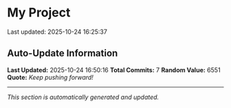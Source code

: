 # My Project


Last updated: 2025-10-24 16:25:37














































































































































































































































































































































































































## Auto-Update Information

**Last Updated:** 2025-10-24 16:50:16
**Total Commits:** 7
**Random Value:** 6551
**Quote:** _Keep pushing forward!_

---
_This section is automatically generated and updated._